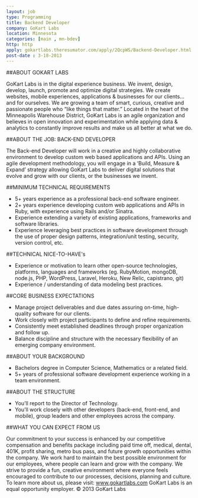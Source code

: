 ```yaml
---
layout: job
type: Programming
title: Backend Developer
company: GoKart Labs
location: Minnesota
categories: [main , mn-bdev]
http: http
apply: gokartlabs.theresumator.com/apply/2QcpWS/Backend-Developer.html
post-date : 3-18-2013
---
```


##ABOUT GOKART LABS

GoKart Labs is in the digital experience business. We invent, design, develop, launch, promote and optimize digital strategies. We create websites, mobile experiences, applications & businesses for our clients... and for ourselves. We are growing a team of smart, curious, creative and passionate people who “like things that matter.”
Located in the heart of the Minneapolis Warehouse District, GoKart Labs is an agile organization and believes in open innovation and experimentation while applying data & analytics to constantly improve results and make us all better at what we do.

##ABOUT THE JOB:  BACK-END DEVELOPER

The Back-end Developer will work in a creative and highly collaborative environment to develop custom web based applications and APIs.  Using an agile development methodology, you will engage in a ‘Build, Measure & Expand’ strategy allowing GoKart Labs to deliver digital solutions that evolve and grow with our clients, or the businesses we invent.

##MINIMUM TECHNICAL REQUIREMENTS

*  5+ years experience as a professional back-end software engineer.
*  2+ years experience developing custom web applications and APIs in Ruby, with experience using Rails and/or Sinatra.
*  Experience extending a variety of existing applications, frameworks and software libraries.
*  Experience leveraging best practices in software development through the use of proper design patterns, integration/unit testing, security, version control, etc.

##TECHNICAL NICE-TO-HAVE's

*  Experience or motivation to learn other open-source technologies, platforms, languages and frameworks (eg. RubyMotion, mongoDB, node.js, PHP, WordPress, Laravel, Heroku, New Relic, capistrano, git)
*  Experience / understanding of data modeling best practices.

##CORE BUSINESS EXPECTATIONS

*  Manage project deliverables and due dates assuring on-time, high-quality software for our clients.
*  Work closely with project participants to define and refine requirements.
*  Consistently meet established deadlines through proper organization and follow up.
*  Balance discipline and structure with the necessary flexibility of an emerging company environment.

##ABOUT YOUR BACKGROUND

*  Bachelors degree in Computer Science, Mathematics or a related field.
*  5+ years of professional software development experience working in a team environment.

##ABOUT THE STRUCTURE

*  You’ll report to the Director of Technology.
*  You’ll work closely with other developers (back-end, front-end, and mobile), group leaders and other employees across the company.

##WHAT YOU CAN EXPECT FROM US

Our commitment to your success is enhanced by our competitive compensation and benefits package including paid time off, medical, dental, 401K, profit sharing, metro bus pass, and future growth opportunities within the company.
We work hard to maintain the best possible environment for our employees, where people can learn and grow with the company. We strive to provide a fun, creative environment where everyone feels encouraged to contribute to our processes, decisions, planning and culture. To learn more about us, please visit: www.gokartlabs.com
GoKart Labs is an equal opportunity employer. © 2013 GoKart Labs